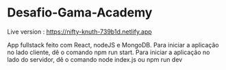 # Desafio-Gama-Academy

Live version : https://nifty-knuth-739b1d.netlify.app

App fullstack feito com React, nodeJS e MongoDB. Para iniciar a aplicação no lado cliente, dê o comando npm run start. Para iniciar a aplicação no lado do servidor, dê o comando node index.js ou npm run dev

